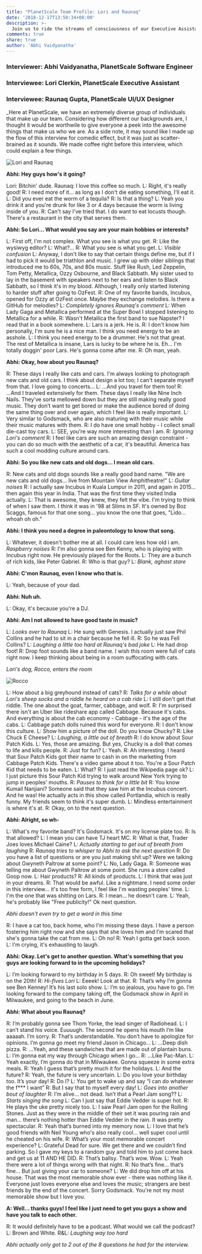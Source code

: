 ```yaml
---
title: "PlanetScale Team Profile: Lori and Raunaq"
date: '2018-12-17T13:50:34+08:00'
description: >-
  Join us to ride the streams of consciousness of our Executive Assistant and UI/UX Designer.
comments: true
share: true
author: 'Abhi Vaidyanatha'
---
```


### Interviewer: Abhi Vaidyanatha, PlanetScale Software Engineer

### Interviewee: Lori Clerkin, PlanetScale Executive Assistant
### Interviewee: Raunaq Gupta, PlanetScale UI/UX Designer

_Here at PlanetScale, we have an extremely diverse group of individuals that make up our team. Considering how different our backgrounds are, I thought it would be worthwile to give everyone a peek into the awesome things that make us who we are. As a side note, it may sound like I made up the flow of this interview for comedic effect, but it was just as scatter-brained as it sounds. We made coffee right before this interview, which could explain a few things. 

![Lori and Raunaq](/img/201812-blog-lr.jpg)

**Abhi: Hey guys how's it going?**

Lori: Bitchin' dude.
Raunaq: I love this coffee so much.
L: Right, it's really good!
R: I need more of it... as long as I don't die eating something, I'll eat it.
L: Did you ever eat the worm of a tequila?
R: Is that a thing?
L: Yeah you drink it and you're drunk for like 3 or 4 days because the worm is living inside of you.
R: Can't say I've tried that. I do want to eat locusts though. There's a restaurant in the city that serves them.

**Abhi: So Lori... What would you say are your main hobbies or interests?**

L: First off, I'm not complex. What you see is what you get.
R: Like the wysiwyg editor?
L: What?...
R: What you see is what you get.
L: *Visible confusion*
L: Anyway, I don't like to say that certain things define me, but if I had to pick it would be triathlon and music. I grew up with older siblings that introduced me to 60s, 70s, and 80s music. Stuff like Rush, Led Zeppelin, Tom Petty, Metallica, Ozzy Osbourne, and Black Sabbath. My sister used to lay in the basement with speakers next to her ears and listen to Black Sabbath, so I think it's in my blood. Although, I really only started listening to harder stuff after going to OzFest.
R: One of my favorite bands, Incubus, opened for Ozzy at OzFest once. Maybe they exchange melodies. Is there a GitHub for melodies?
L: *Completely ignores Raunaq's comment*
L: When Lady Gaga and Metallica performed at the Super Bowl I stopped listening to Metallica for a while.
R: Wasn't Metallica the first band to sue Napster? I read that in a book somewhere.
L: Lars is a jerk. He is.
R: I don't know him personally, I'm sure he is a nice man. I think you need energy to be an asshole.
L: I think you need energy to be a drummer. He's not that great. The rest of Metallica is insane, Lars is lucky to be where he is. Eh... I'm totally doggin' poor Lars. He's gonna come after me.
R: Oh man, yeah.

**Abhi: Okay, how about you Raunaq?**

R: These days I really like cats and cars. I'm always looking to photograph new cats and old cars. I think about design a lot too; I can't separate myself from that. I love going to concerts...
L: ...And you travel for them too!
R: ...And I traveled extensively for them. These days I really like Nine Inch Nails. They’ve sorta mellowed down but they are still making really good music. They don’t want to get bored or make the audience bored of doing the same thing over and over again, which I feel like is really important.
L: Very similar to Godsmack, who are also maturing with their music while their music matures with them. 
R: I do have one small hobby - I collect small die-cast toy cars.
L: SEE, you're way more interesting than I am.
R: *Ignoring Lori's comment*
R: I feel like cars are such an amazing design constraint - you can do so much with the aesthetic of a car, it's beautiful. America has such a cool modding culture around cars.

**Abhi: So you like new cats and old dogs... I mean old cars.**

R: New cats and old dogs sounds like a really good band name. "We are new cats and old dogs... live from Mountain View Amphitheatre!"
L: *Guitar noises*
R: I actually saw Incubus in Kuala Lumpur in 2011, and again in 2015... then again this year in India. That was the first time they visited India actually.
L: That is awesome, they knew, they felt the vibe. I'm trying to think of when I saw them. I think it was in '98 at Slims in SF. It's owned by Boz Scaggs, famous for that one song... you know the one that goes, "Lido... whoah oh oh."

**Abhi: I think you need a degree in paleontology to know that song.**

L: Whatever, it doesn't bother me at all. I could care less how old i am. *Raspberry noises*
R: I'm also gonna see Ben Kenny, who is playing with Incubus right now. He previously played for the Roots. 
L: They are a bunch of rich kids, like Peter Gabriel.
R: Who is that guy?
L: *Blank, aghast stare*

**Abhi: C'mon Raunaq, even I know who that is.**

L: Yeah, because of your dad.

**Abhi: Nuh uh.**

L: Okay, it's because you're a DJ.

**Abhi: Am I not allowed to have good taste in music?**

L: *Looks over to Raunaq*
L: He sung with Genesis. I actually just saw Phil Collins and he had to sit in a chair because he fell ill.
R: So he was Fell Collins?
L: *Laughing a little too hard at Raunaq's bad joke*
L: He had drop foot!
R: Drop foot sounds like a band name. I wish this room were full of cats right now. I keep thinking about being in a room suffocating with cats. 

*Lori's dog, Rocco, enters the room*

![Rocco](/img/201812-blog-rocco.jpg)

L: How about a big greyhound instead of cats?
R: *Talks for a while about Lori's sheep socks and a riddle he heard on a cab ride*
L: I still don't get that riddle. The one about the goat, farmer, cabbage, and wolf. 
R: I'm surprised there isn't an Uber like rideshare app called Cabbage. Because it's cabs. And everything is about the cab economy - Cabbage - it's the age of the cabs.
L: Cabbage patch dolls ruined this word for everyone.
R: I don't know this culture. 
L: Show him a picture of the doll. Do you know Chucky?
R: Like Chuck E Cheese?
L: *Laughing, a little out of breath*
R: I do know about Sour Patch Kids.
L: Yes, those are amazing. But yes, Chucky is a doll that comes to life and kills people.
R: Just for fun?
L: Yeah.
R: Ah interesting. I heard that Sour Patch Kids got their name to cash in on the marketing from Cabbage Patch Kids. There's a video game about it too. You're a Sour Patch Kid that needs to be eaten.
L: What?
R: I just read the Wikipedia page ok?
L: I just picture this Sour Patch Kid trying to walk around New York trying to jump in peoples' mouths.
R: *Pauses to think for a little bit*
R: You know Kumail Nanjiani? Someone said that they saw him at the Incubus concert. And he was! He actually acts in this show called Portlandia, which is really funny. My friends seem to think it's super dumb.
L: Mindless entertainment is where it's at.
R: Okay, on to the next question.

**Abhi: Alright, so wh-**

L: What's my favorite band? It's Godsmack. It's on my license plate too.
R: Is that allowed?
L: I mean you can have TJ heart MC.
R: What is that, Trader Joes loves Michael Caine?
L: *Actually starting to get out of breath from laughing*
R: *Raunaq tries to whisper to Abhi to ask the next question*
R: Do you have a list of questions or are you just making shit up? Were we talking about Gwyneth Paltrow at some point?
L: No, Lady Gaga. 
R: Someone was telling me about Gwyneth Paltrow at some point. She runs a store called Goop now.
L: Hair products?
R: All kinds of products.
L: I think that was just in your dreams.
R: That would be awful. Like a nightmare. I need some order in this interview... it's too free form, I feel like I'm wasting peoples' time.
L: I'm the one that was shitting on Lars.
R: I mean... he doesn't care.
L: Yeah, he's probably like "Free publicity!" Ok next question.

*Abhi doesn't even try to get a word in this time*

R: I have a cat too, back home, who I'm missing these days. I have a person fostering him right now and she says that she loves him and I'm scared that she's gonna take the cat from me.
L: Oh no!
R: Yeah I gotta get back soon.
L: I'm crying, it's exhausting to laugh.

**Abhi: Okay. Let's get to another question. What's something that you guys are looking forward to in the upcoming holidays?**

L: I’m looking forward to my birthday in 5 days.
R: Oh sweet! My birthday is on the 20th! 
R: *Hi-fives Lori*
L: Eeeek! Look at that. 
R: That’s why I’m gonna see Ben Kenney! It’s his last solo show.
L: I’m so jealous, you have to go. I’m looking forward to the company taking off, the Godsmack show in April in Milwaukee, and going to the beach in June.

**Abhi: What about you Raunaq?**

R: I’m probably gonna see Thom Yorke, the lead singer of Radiohead.
L: I can’t stand his voice. Euuuugh. The second he opens his mouth I’m like aaaaah. I’m sorry.
R: That’s understandable. You don’t have to apologize for opinions. I’m gonna go meet my friend Jason in Chicago... 
L: ...Deep dish pizza.
R: ...Yeah, and these sandwiches that are made out of plantain buns.
L: I’m gonna eat my way through Chicago when I go...
R: ...Like Pac-Man.
L: Yeah exactly, I’m gonna do that in Milwaukee. Gonna squeeze in some extra meals.
R: Yeah I guess that’s pretty much it for the holidays.
L: And the future?
R: Yeah, the future is very uncertain.
L: Do you love your birthday too. It’s your day!
R: Do I?
L: You get to wake up and say “I can do whatever the f\*\*\* I want”
R: But I say that to myself every day! 
L: *Goes into another bout of laughter*
R: I’m alive... not dead. Isn’t that a Pearl Jam song??
L: *Starts singing the song* 
L: Can I just say that Eddie Vedder is super hot. 
R: He plays the uke pretty nicely too.
L: I saw Pearl Jam open for the Rolling Stones. Just as they were in the middle of their set it was pouring rain and man... there’s nothing hotter than Eddie Vedder in the rain. It was pretty spectacular.
R: Yeah that’s burned into my memory now. 
L: I love that he’s good friends with Neil Young who's also really cool... well super cool until he cheated on his wife.
R: What’s your most memorable concert experience?
L: Grateful Dead for sure. We get there and we couldn’t find parking. So I gave my keys to a random guy and told him to just come back and get us at 11 AND HE DID.
R: That’s ballsy. That’s wow. Wow.
L: Yeah there were a lot of things wrong with that night.
R: No that’s fine... that’s fine... But just giving your car to someone?
L: We did drop him off at his house. That was the most memorable show ever - there was nothing like it. Everyone just loves everyone else and loves the music; strangers are best friends by the end of the concert. Sorry Godsmack. You're not my most memorable show but I love you.

**A: Well… thanks guys! I feel like I just need to get you guys a show and have you talk to each other.**

R: It would definitely have to be a podcast. What would we call the podcast?
L: Brown and White.
R&L: *Laughing way too hard*

*Abhi actually only got to 2 out of the 8 questions he had for the interview.*
